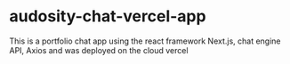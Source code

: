 # audosity-chat-vercel-app
This is a portfolio chat app using the react framework Next.js, chat engine API, Axios  and was deployed on the cloud vercel
